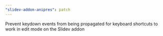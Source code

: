 ```yaml
---
"slidev-addon-anipres": patch
---
```


Prevent keydown events from being propagated for keyboard shortcuts to work in edit mode on the Slidev addon
